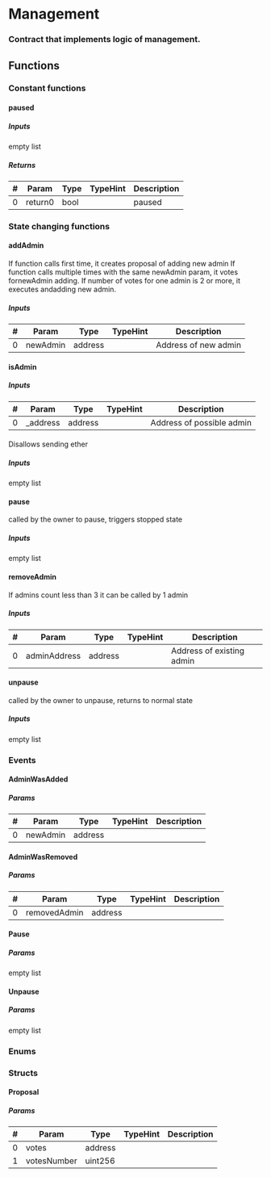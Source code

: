 












# Management

### Contract that implements logic of management.



## Functions



### Constant functions

#### paused




##### Inputs

empty list


##### Returns

|#  |Param|Type|TypeHint|Description|
|---|-----|----|--------|-----------|
|0|return0|bool||paused|






### State changing functions

#### addAdmin

If function calls first time, it creates proposal of adding new admin
If function calls multiple times with the same newAdmin param, it votes fornewAdmin adding. If number of votes for one admin is 2 or more, it executes andadding new admin.

##### Inputs

|#  |Param|Type|TypeHint|Description|
|---|-----|----|--------|-----------|
|0|newAdmin|address||            Address of new admin|


#### isAdmin




##### Inputs

|#  |Param|Type|TypeHint|Description|
|---|-----|----|--------|-----------|
|0|_address|address||            Address of possible admin|


#### 

Disallows sending ether


##### Inputs

empty list


#### pause

called by the owner to pause, triggers stopped state


##### Inputs

empty list


#### removeAdmin

If admins count less than 3 it can be called by 1 admin


##### Inputs

|#  |Param|Type|TypeHint|Description|
|---|-----|----|--------|-----------|
|0|adminAddress|address||        Address of existing admin|


#### unpause

called by the owner to unpause, returns to normal state


##### Inputs

empty list






### Events

#### AdminWasAdded




##### Params

|#  |Param|Type|TypeHint|Description|
|---|-----|----|--------|-----------|
|0|newAdmin|address|||


#### AdminWasRemoved




##### Params

|#  |Param|Type|TypeHint|Description|
|---|-----|----|--------|-----------|
|0|removedAdmin|address|||


#### Pause




##### Params

empty list


#### Unpause




##### Params

empty list





### Enums




### Structs

#### Proposal




##### Params

|#  |Param|Type|TypeHint|Description|
|---|-----|----|--------|-----------|
|0|votes|address|||
|1|votesNumber|uint256|||




